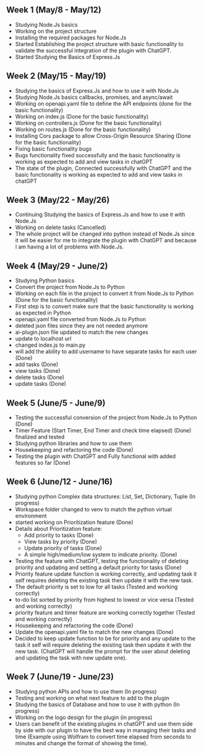 ## Week 1 (May/8 - May/12)

- Studying Node.Js basics
- Working on the project structure
- Installing the required packages for Node.Js
- Started Establishing the project structure with basic functionality to validate the successful integration of the plugin with ChatGPT.
- Started Studying the Basics of Express.Js

## Week 2 (May/15 - May/19)

- Studying the basics of Express.Js and how to use it with Node.Js
- Studying Node.Js basics callbacks, promises, and async/await
- Working on openapi.yaml file to define the API endpoints (done for the basic functionality)
- Working on index.js (Done for the basic functionality)
- Working on controllers.js (Done for the basic functionality)
- Working on routes.js (Done for the basic functionality)
- Installing Cors package to allow Cross-Origin Resource Sharing (Done for the basic functionality)
- Fixing basic functionality bugs
- Bugs functionality fixed successfully and the basic functionality is working as expected to add and view tasks in chatGPT
- The state of the plugin, Connected successfully with ChatGPT and the basic functionality is working as expected to add and view tasks in chatGPT

## Week 3 (May/22 - May/26)

- Continuing Studying the basics of Express.Js and how to use it with Node.Js
- Working on delete tasks (Cancelled)
- The whole project will be changed into python instead of Node.Js since it will be easier for me to integrate the plugin with ChatGPT and because I am having a lot of problems with Node.Js.

## Week 4 (May/29 - June/2)

- Studying Python basics
- Convert the project from Node.Js to Python
- Working on each file in the project to convert it from Node.Js to Python (Done for the basic functionality)
- First step is to convert make sure that the basic functionality is working as expected in Python
- openapi.yaml file converted from Node.Js to Python
- deleted json files since they are not needed anymore
- ai-plugin.json file updated to match the new changes
- update to localhost url
- changed index.js to main.py
- will add the ability to add username to have separate tasks for each user (Done)
- add tasks (Done)
- view tasks (Done)
- delete tasks (Done)
- update tasks (Done)

## Week 5 (June/5 - June/9)

- Testing the successful conversion of the project from Node.Js to Python (Done)
- Timer Feature (Start Timer, End Timer and check time elapsed) (Done) finalized and tested
- Studying python libraries and how to use them
- Housekeeping and refactoring the code (Done)
- Testing the plugin with ChatGPT and Fully functional with added features so far (Done)

## Week 6 (June/12 - June/16)

- Studying python Complex data structures: List, Set, Dictionary, Tuple (In progress)
- Workspace folder changed to venv to match the python virtual environment
- started working on Prioritization feature (Done)
- Details about Prioritization feature:
  - Add priority to tasks (Done)
  - View tasks by priority (Done)
  - Update priority of tasks (Done)
  - A simple high/medium/low system to indicate priority. (Done)
- Testing the feature with ChatGPT, testing the functionality of deleting priority and updating and setting a default priority for tasks (Done)
- Priority feature update function is working correctly, and updating task it self requires deleting the existing task then update it with the new task.
- The default priority is set to low for all tasks (Tested and working correctly)
- to-do list sorted by priority from highest to lowest or vice versa (Tested and working correctly)
- priority feature and timer feature are working correctly together (Tested and working correctly)
- Housekeeping and refactoring the code (Done)
- Update the openapi.yaml file to match the new changes (Done)
- Decided to keep update function to be for priority and any update to the task it self will require deleting the existing task then update it with the new task. (ChatGPT will handle the prompt for the user about deleting and updating the task with new update one).

## Week 7 (June/19 - June/23)

- Studying python APIs and how to use them (In progress)
- Testing and working on what next feature to add to the plugin
- Studying the basics of Database and how to use it with python (In progress)
- Working on the logo design for the plugin (in progress)
- Users can benefit of the existing plugins in chatGPT and use them side by side with our plugin to have the best way in managing their tasks and time (Example using Wolfram to convert time elapsed from seconds to minutes and change the format of showing the time).
